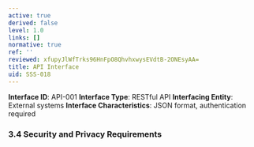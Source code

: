 ```yaml
---
active: true
derived: false
level: 1.0
links: []
normative: true
ref: ''
reviewed: xfupyJlWfTrks96HnFpO8QhvhxwysEVdtB-2ONEsyAA=
title: API Interface
uid: SSS-018
---
```


**Interface ID**: API-001
**Interface Type**: RESTful API
**Interfacing Entity**: External systems
**Interface Characteristics**: JSON format, authentication required

### 3.4 Security and Privacy Requirements